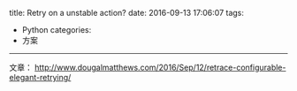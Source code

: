 title: Retry on a unstable action?
date: 2016-09-13 17:06:07
tags:
- Python
categories:
- 方案
---

文章： <http://www.dougalmatthews.com/2016/Sep/12/retrace-configurable-elegant-retrying/>
